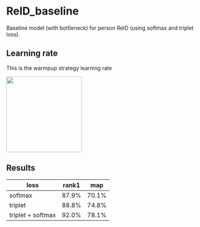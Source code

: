 # ReID_baseline
Baseline model (with bottleneck) for person ReID (using softmax and triplet loss).

## Learning rate
This is the warmpup strategy learning rate

<img src='https://ws3.sinaimg.cn/large/006tNc79ly1fthmcjwoaaj31kw0natad.jpg' height='200'>

## Results

| loss | rank1 | map |
| --- | --| ---|
| softmax | 87.9% | 70.1% |
| triplet | 88.8% | 74.8% | 
|triplet + softmax | 92.0% | 78.1% |

